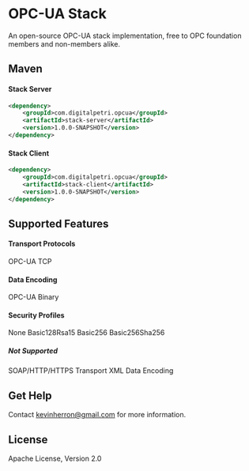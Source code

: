 # OPC-UA Stack

An open-source OPC-UA stack implementation, free to OPC foundation members and non-members alike.

Maven
--------

#### Stack Server
```xml
<dependency>
    <groupId>com.digitalpetri.opcua</groupId>
    <artifactId>stack-server</artifactId>
    <version>1.0.0-SNAPSHOT</version>
</dependency>
```

#### Stack Client
```xml
<dependency>
    <groupId>com.digitalpetri.opcua</groupId>
    <artifactId>stack-client</artifactId>
    <version>1.0.0-SNAPSHOT</version>
</dependency>
```

Supported Features
--------

#### Transport Protocols
OPC-UA TCP

#### Data Encoding
OPC-UA Binary
 
#### Security Profiles
None
Basic128Rsa15
Basic256
Basic256Sha256

##### Not Supported
SOAP/HTTP/HTTPS Transport
XML Data Encoding


Get Help
--------

Contact kevinherron@gmail.com for more information.


License
--------

Apache License, Version 2.0
